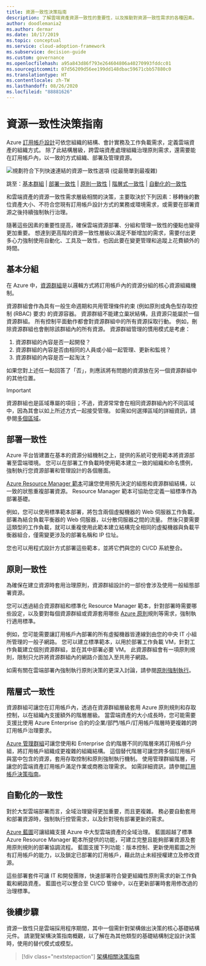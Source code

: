 ```yaml
---
title: 資源一致性決策指南
description: 了解雲端資產資源一致性的重要性，以及推動對資源一致性需求的各種因素。
author: doodlemania2
ms.author: dermar
ms.date: 10/17/2019
ms.topic: conceptual
ms.service: cloud-adoption-framework
ms.subservice: decision-guide
ms.custom: governance
ms.openlocfilehash: a95a843d86f793e264604806a40270993fddcc01
ms.sourcegitcommit: 07d56209d56ee199dd148dbac59671cbb57880c0
ms.translationtype: HT
ms.contentlocale: zh-TW
ms.lasthandoff: 08/26/2020
ms.locfileid: "88881626"
---
```

# <a name="resource-consistency-decision-guide"></a>資源一致性決策指南

Azure [訂用帳戶設計](../subscriptions/index.md)可依您組織的結構、會計實務及工作負載需求，定義雲端資產的組織方式。 除了此結構層級，跨雲端資產處理組織治理原則需求，還需要能在訂用帳戶內，以一致的方式組織、部署及管理資源。

![規劃符合下列快速連結的資源一致性選項 (從最簡單到最複雜)](../../_images/decision-guides/decision-guide-resource-consistency.png)

跳至：[基本群組](#basic-grouping) | [部署一致性](#deployment-consistency) | [原則一致性](#policy-consistency) | [階層式一致性](#hierarchical-consistency) | [自動化的一致性](#automated-consistency)

和雲端資產的資源一致性需求層級相關的決策，主要取決於下列因素：移轉後的數位資產大小、不符合您現有訂用帳戶設計方式的業務或環境需求，或需要在部署資源之後持續強制執行治理。

隨著這些因素的重要性提高，確保雲端資源部署、分組和管理一致性的優點也變得更加重要。 想達到更高階的資源一致性層級以滿足不斷增加的需求，需要付出更多心力強制使用自動化、工具及一致性，也因此要在變更管理和追蹤上花費額外的時間。

## <a name="basic-grouping"></a>基本分組

在 Azure 中，[資源群組](/azure/azure-resource-manager/management/overview#resource-groups)是以邏輯方式將訂用帳戶內的資源分組的核心資源組織機制。

資源群組會作為具有一般生命週期和共用管理條件約束 (例如原則或角色型存取控制 (RBAC) 要求) 的資源容器。 資源群組不能建立巢狀結構，且資源只能屬於一個資源群組。 所有控制平面動作都會對資源群組中的所有資源採取行動。 例如，刪除資源群組也會刪除該群組內的所有資源。 資源群組管理的慣用模式是考慮：

1. 資源群組的內容是否一起開發？
1. 資源群組的內容是否由相同的人員或小組一起管理、更新和監視？
1. 資源群組的內容是否一起淘汰？

如果您對上述任一點回答了「否」，則應該將有問題的資源放在另一個資源群組中的其他位置。

> [!IMPORTANT]
> 資源群組也是區域專屬的項目；不過，資源常常會在相同資源群組內的不同區域中，因為其會以如上所述方式一起接受管理。 如需如何選擇區域的詳細資訊，請參閱[多個區域](../../migrate/azure-best-practices/multiple-regions.md)。

## <a name="deployment-consistency"></a>部署一致性

Azure 平台皆建置在基本的資源分組機制之上，提供的系統可使用範本將資源部署至雲端環境。 您可以在部署工作負載時使用範本建立一致的組織和命名慣例，強制執行您資源部署和管理設計的各個層面。

[Azure Resource Manager 範本](/azure/azure-resource-manager/templates/overview)可讓您使用預先決定的組態和資源群組結構，以一致的狀態重複部署資源。 Resource Manager 範本可協助您定義一組標準作為部署基礎。

例如，您可以使用標準範本部署，將包含兩個虛擬機器的 Web 伺服器工作負載，部署為結合負載平衡器的 Web 伺服器，以分散伺服器之間的流量。 然後只要需要這類型的工作負載，就可以重複使用此範本建立結構完全相同的虛擬機器與負載平衡器組合，僅需變更涉及的部署名稱和 IP 位址。

您也可以用程式設計方式部署這些範本，並將它們與您的 CI/CD 系統整合。

## <a name="policy-consistency"></a>原則一致性

為確保在建立資源時套用治理原則，資源群組設計的一部份會涉及使用一般組態部署資源。

您可以透過結合資源群組和標準化 Resource Manager 範本，針對部署時需要哪些設定，以及要對每個資源群組或資源套用哪些 [Azure 原則](/azure/governance/policy/overview)規則等需求，強制執行適用標準。

例如，您可能需要讓訂用帳戶內部署的所有虛擬機器皆連線到由您的中央 IT 小組所管理的一般子網路。 您可以建立標準範本，以用於部署工作負載 VM，針對工作負載建立個別資源群組，並在其中部署必要 VM。 此資源群組會有一項原則規則，限制只允許將資源群組內的網路介面加入至共用子網路。

如需有關在雲端部署內強制執行原則決策的更深入討論，請參閱[原則強制執行](../policy-enforcement/index.md)。

## <a name="hierarchical-consistency"></a>階層式一致性

資源群組可讓您在訂用帳戶內，透過在資源群組層級套用 Azure 原則規則和存取控制，以在組織內支援額外的階層層級。 當雲端資產的大小成長時，您可能需要支援比使用 Azure Enterprise 合約的企業/部門/帳戶/訂用帳戶階層時更複雜的跨訂用帳戶治理要求。

[Azure 管理群組](/azure/governance/management-groups)可讓您使用和 Enterprise 合約階層不同的階層來將訂用帳戶分組，將訂用帳戶組織成更複雜的組織結構。 這個替代階層可讓您跨多個訂用帳戶與當中包含的資源，套用存取控制和原則強制執行機制。 使用管理群組階層，可讓您的雲端資產訂用帳戶滿足作業或商務治理需求。 如需詳細資訊，請參閱[訂用帳戶決策指南](../subscriptions/index.md)。

## <a name="automated-consistency"></a>自動化的一致性

對於大型雲端部署而言，全域治理變得更加重要，而且更複雜。 務必要自動套用和部署資源時，強制執行控管需求，以及針對現有部署更新的需求。

[Azure 藍圖](/azure/governance/blueprints/overview)可讓組織支援 Azure 中大型雲端資產的全域治理。 藍圖超越了標準 Azure Resource Manager 範本所提供的功能，可建立完整且能夠部署資源及套用原則規則的部署協調流程。 藍圖支援下列功能：版本控制、更新使用藍圖之所有訂用帳戶的能力，以及鎖定已部署的訂用帳戶，藉此防止未經授權建立及修改資源。

這些部署套件可讓 IT 和開發團隊，快速部署符合變更組織性原則需求的新工作負載和網路資產。 藍圖也可以整合至 CI/CD 管線中，以在更新部署時套用修改過的治理標準。

## <a name="next-steps"></a>後續步驟

資源一致性只是雲端採用程序期間，其中一個需針對架構做出決策的核心基礎結構元件。 請瀏覽架構決策指南概觀，以了解在為其他類型的基礎結構制定設計決策時，使用的替代模式或模型。

> [!div class="nextstepaction"]
> [架構相關決策指南](../index.md)
